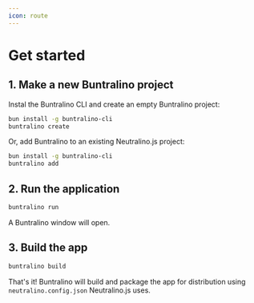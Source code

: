 ```yaml
---
icon: route
---
```


# Get started

## 1. Make a new Buntralino project

Instal the Buntralino CLI and create an empty Buntralino project:

```sh
bun install -g buntralino-cli
buntralino create
```

Or, add Buntralino to an existing Neutralino.js project:
```sh
bun install -g buntralino-cli
buntralino add
```
## 2. Run the application
```sh
buntralino run
```
A Buntralino window will open.

## 3. Build the app
```sh
buntralino build
```
That's it! Buntralino will build and package the app for distribution using `neutralino.config.json` Neutralino.js uses.